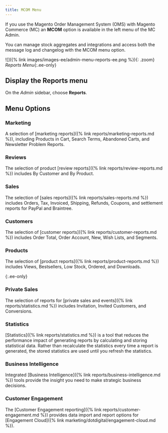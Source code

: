 ```yaml
---
title: MCOM Menu
---
```


If you use the Magento Order Management System (OMS) with Magento Commerce (MC) an **MCOM** option is available in the left menu of the MC Admin.

You can manage stock aggregates and integrations and access both the message log and changelog with the MCOM menu option.

![]({% link images/images-ee/admin-menu-reports-ee.png %}){: .zoom}
_Reports Menu_{:.ee-only}

## Display the Reports menu

On the _Admin_ sidebar, choose **Reports**.

## Menu Options

### Marketing

A selection of [marketing reports]({% link reports/marketing-reports.md %}), including Products in Cart, Search Terms, Abandoned Carts, and Newsletter Problem Reports.

### Reviews

The selection of product [review reports]({% link reports/review-reports.md %}) includes By Customer and By Product.

### Sales

The selection of [sales reports]({% link reports/sales-reports.md %}) includes Orders, Tax, Invoiced, Shipping, Refunds, Coupons, and settlement reports for PayPal and Braintree.

### Customers

The selection of [customer reports]({% link reports/customer-reports.md %}) includes Order Total, Order Account, New, Wish Lists, and <span class="ee-only">Segments</span>.

### Products

The selection of [product reports]({% link reports/product-reports.md %}) includes Views, Bestsellers, Low Stock, Ordered, and Downloads.

{:.ee-only}
### Private Sales

The selection of reports for [private sales and events]({% link reports/statistics.md %}) includes Invitation, Invited Customers, and Conversions.

### Statistics

[Statistics]({% link reports/statistics.md %}) is a tool that reduces the performance impact of generating reports by calculating and storing statistical data. Rather than recalculate the statistics every time a report is generated, the stored statistics are used until you refresh the statistics.

### Business Intelligence

Integrated [Business Intelligence]({% link reports/business-intelligence.md %}) tools provide the insight you need to make strategic business decisions.

### Customer Engagement

The [Customer Engagement reporting]({% link reports/customer-engagement.md %}) provides data import and report options for [Engagement Cloud]({% link marketing/dotdigital/engagement-cloud.md %}).
